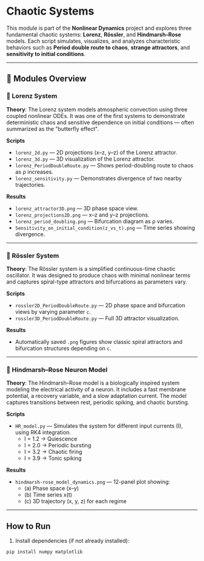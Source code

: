 # Chaotic Systems

This module is part of the **Nonlinear Dynamics** project and explores three fundamental chaotic systems: **Lorenz**, **Rössler**, and **Hindmarsh–Rose** models. Each script simulates, visualizes, and analyzes characteristic behaviors such as **Period double route to chaos**, **strange attractors**, and **sensitivity to initial conditions**.

---

## 📁 Modules Overview

### 🔷 Lorenz System

**Theory**: 
The Lorenz system models atmospheric convection using three coupled nonlinear ODEs. It was one of the first systems to demonstrate deterministic chaos and sensitive dependence on initial conditions — often summarized as the "butterfly effect".

**Scripts**
- `lorenz_2d.py` — 2D projections (x–z, y–z) of the Lorenz attractor.
- `lorenz_3d.py` — 3D visualization of the Lorenz attractor.
- `lorenz_PeriodDoubleRoute.py` — Shows period-doubling route to chaos as ρ increases.
- `lorenz_sensitivity.py` — Demonstrates divergence of two nearby trajectories.

**Results**
- `lorenz_attractor3D.png` — 3D phase space view.
- `lorenz_projections2D.png` — x–z and y–z projections.
- `lorenz_period_doubling.png` — Bifurcation diagram as ρ varies.
- `Sensitivity_on_initial_condition(z_vs_t).png` — Time series showing divergence.

---

### 🔶 Rössler System

**Theory**: 
The Rössler system is a simplified continuous-time chaotic oscillator. It was designed to produce chaos with minimal nonlinear terms and captures spiral-type attractors and bifurcations as parameters vary.

**Scripts**
- `rossler2D_PeriodDoubleRoute.py` — 2D phase space and bifurcation views by varying parameter `c`.
- `rossler3D_PeriodDoubleRoute.py` — Full 3D attractor visualization.

**Results**
- Automatically saved `.png` figures show classic spiral attractors and bifurcation structures depending on `c`.

---

### 🔷 Hindmarsh–Rose Neuron Model

**Theory**: 
The Hindmarsh–Rose model is a biologically inspired system modeling the electrical activity of a neuron. It includes a fast membrane potential, a recovery variable, and a slow adaptation current. The model captures transitions between rest, periodic spiking, and chaotic bursting.

**Scripts**
- `HR_model.py` — Simulates the system for different input currents (I), using RK4 integration.
  - I = 1.2 → Quiescence
  - I = 2.0 → Periodic bursting
  - I = 3.2 → Chaotic firing
  - I = 3.9 → Tonic spiking

**Results**
- `hindmarsh-rose_model_dynamics.png` — 12-panel plot showing:
  - (a) Phase space (x–y)
  - (b) Time series x(t)
  - (c) 3D trajectory (x, y, z) for each regime

---

## How to Run

1. Install dependencies (if not already installed):
```bash
pip install numpy matplotlib

